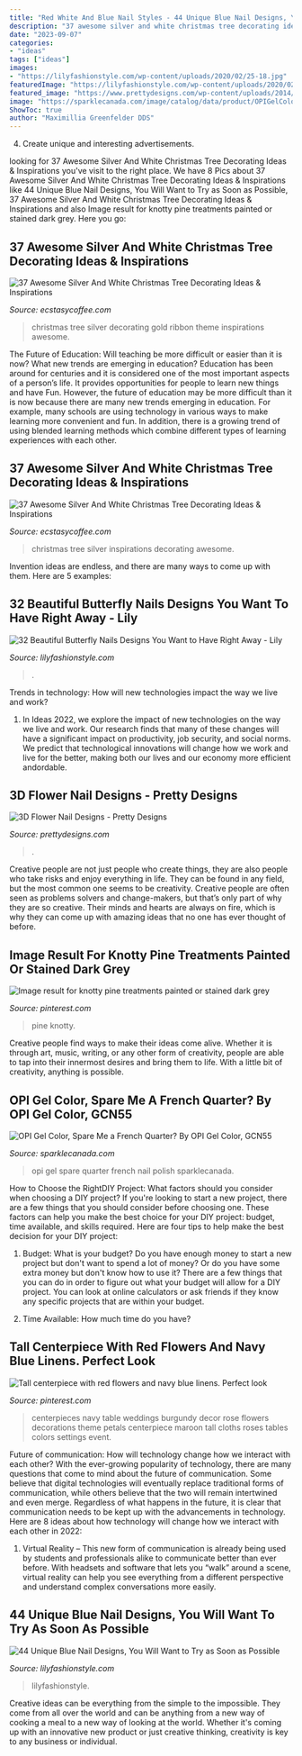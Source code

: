 ```yaml
---
title: "Red White And Blue Nail Styles - 44 Unique Blue Nail Designs, You Will Want To Try As Soon As Possible"
description: "37 awesome silver and white christmas tree decorating ideas &amp; inspirations"
date: "2023-09-07"
categories:
- "ideas"
tags: ["ideas"]
images:
- "https://lilyfashionstyle.com/wp-content/uploads/2020/02/25-18.jpg"
featuredImage: "https://lilyfashionstyle.com/wp-content/uploads/2020/02/25-18.jpg"
featured_image: "https://www.prettydesigns.com/wp-content/uploads/2014/07/Blue-Nails1.jpg"
image: "https://sparklecanada.com/image/catalog/data/product/OPIGelColor/GCN55.jpg"
ShowToc: true
author: "Maximillia Greenfelder DDS"
---
```



4. Create unique and interesting advertisements.

	

		
looking for 37 Awesome Silver And White Christmas Tree Decorating Ideas &amp; Inspirations you've visit to the right place. We have 8 Pics about 37 Awesome Silver And White Christmas Tree Decorating Ideas &amp; Inspirations like 44 Unique Blue Nail Designs, You Will Want to Try as Soon as Possible, 37 Awesome Silver And White Christmas Tree Decorating Ideas &amp; Inspirations and also Image result for knotty pine treatments painted or stained dark grey. Here you go:
		
    
## 37 Awesome Silver And White Christmas Tree Decorating Ideas &amp; Inspirations

<img loading=lazy src="https://i1.wp.com/www.ecstasycoffee.com/wp-content/uploads/2016/10/Christmas-tree-in-gold-and-silver-theme-with-ribbon.jpg" onerror="this.onerror=null;this.src='https://tse3.mm.bing.net/th?id=OIP.hXUfGhGbnaaXvDiABnMYaQAAAA&amp;pid=15.1';" alt="37 Awesome Silver And White Christmas Tree Decorating Ideas &amp; Inspirations">

_Source: ecstasycoffee.com_

>christmas tree silver decorating gold ribbon theme inspirations awesome. 

	

The Future of Education: Will teaching be more difficult or easier than it is now? What new trends are emerging in education?
Education has been around for centuries and it is considered one of the most important aspects of a person’s life. It provides opportunities for people to learn new things and have Fun. However, the future of education may be more difficult than it is now because there are many new trends emerging in education. For example, many schools are using technology in various ways to make learning more convenient and fun. In addition, there is a growing trend of using blended learning methods which combine different types of learning experiences with each other.

    
## 37 Awesome Silver And White Christmas Tree Decorating Ideas &amp; Inspirations

<img loading=lazy src="https://i0.wp.com/www.ecstasycoffee.com/wp-content/uploads/2016/10/Silver-and-White-Christmas-Tree.jpg" onerror="this.onerror=null;this.src='https://tse4.mm.bing.net/th?id=OIP.0260ZyVdk8vFJpUypSPWtQHaJ4&amp;pid=15.1';" alt="37 Awesome Silver And White Christmas Tree Decorating Ideas &amp; Inspirations">

_Source: ecstasycoffee.com_

>christmas tree silver inspirations decorating awesome. 

	

Invention ideas are endless, and there are many ways to come up with them. Here are 5 examples:

    
## 32 Beautiful Butterfly Nails Designs You Want To Have Right Away - Lily

<img loading=lazy src="https://lilyfashionstyle.com/wp-content/uploads/2020/02/21-25.jpg" onerror="this.onerror=null;this.src='https://tse3.mm.bing.net/th?id=OIP.OI4FL4cBynbXo8MxeMEkGgHaKu&amp;pid=15.1';" alt="32 Beautiful Butterfly Nails Designs You Want to Have Right Away - Lily">

_Source: lilyfashionstyle.com_

>. 

	

Trends in technology: How will new technologies impact the way we live and work?
1. In Ideas 2022, we explore the impact of new technologies on the way we live and work. Our research finds that many of these changes will have a significant impact on productivity, job security, and social norms. We predict that technological innovations will change how we work and live for the better, making both our lives and our economy more efficient andordable.

    
## 3D Flower Nail Designs - Pretty Designs

<img loading=lazy src="https://www.prettydesigns.com/wp-content/uploads/2014/07/Blue-Nails1.jpg" onerror="this.onerror=null;this.src='https://tse1.mm.bing.net/th?id=OIP.eZvL7tmTXA7OdjUkIRRcqAHaJ4&amp;pid=15.1';" alt="3D Flower Nail Designs - Pretty Designs">

_Source: prettydesigns.com_

>. 

	

Creative people are not just people who create things, they are also people who take risks and enjoy everything in life. They can be found in any field, but the most common one seems to be creativity. Creative people are often seen as problems solvers and change-makers, but that’s only part of why they are so creative. Their minds and hearts are always on fire, which is why they can come up with amazing ideas that no one has ever thought of before.

    
## Image Result For Knotty Pine Treatments Painted Or Stained Dark Grey

<img loading=lazy src="https://i.pinimg.com/736x/e9/21/a7/e921a7a395724f9dfe7ebe13d2a28dfd.jpg" onerror="this.onerror=null;this.src='https://tse4.mm.bing.net/th?id=OIP.ONkKkhNz41XXa2UzkT3KHAAAAA&amp;pid=15.1';" alt="Image result for knotty pine treatments painted or stained dark grey">

_Source: pinterest.com_

>pine knotty. 

	

Creative people find ways to make their ideas come alive. Whether it is through art, music, writing, or any other form of creativity, people are able to tap into their innermost desires and bring them to life. With a little bit of creativity, anything is possible.

    
## OPI Gel Color, Spare Me A French Quarter? By OPI Gel Color, GCN55

<img loading=lazy src="https://sparklecanada.com/image/catalog/data/product/OPIGelColor/GCN55.jpg" onerror="this.onerror=null;this.src='https://tse2.mm.bing.net/th?id=OIP.uacwYpcCMtTVkvUz_eMecwHaOt&amp;pid=15.1';" alt="OPI Gel Color, Spare Me a French Quarter? By OPI Gel Color, GCN55">

_Source: sparklecanada.com_

>opi gel spare quarter french nail polish sparklecanada. 

	

How to Choose the RightDIY Project: What factors should you consider when choosing a DIY project?
If you're looking to start a new project, there are a few things that you should consider before choosing one. These factors can help you make the best choice for your DIY project: budget, time available, and skills required. Here are four tips to help make the best decision for your DIY project:
1. Budget: What is your budget? Do you have enough money to start a new project but don't want to spend a lot of money? Or do you have some extra money but don't know how to use it? There are a few things that you can do in order to figure out what your budget will allow for a DIY project. You can look at online calculators or ask friends if they know any specific projects that are within your budget.

2. Time Available: How much time do you have?

    
## Tall Centerpiece With Red Flowers And Navy Blue Linens. Perfect Look

<img loading=lazy src="https://i.pinimg.com/736x/81/8e/ca/818eca19933145566f621d4903eb0f6a.jpg" onerror="this.onerror=null;this.src='https://tse3.mm.bing.net/th?id=OIP.L0_c1pgBXkPOKc8HcyCEnwHaLE&amp;pid=15.1';" alt="Tall centerpiece with red flowers and navy blue linens. Perfect look">

_Source: pinterest.com_

>centerpieces navy table weddings burgundy decor rose flowers decorations theme petals centerpiece maroon tall cloths roses tables colors settings event. 

	

Future of communication: How will technology change how we interact with each other?
With the ever-growing popularity of technology, there are many questions that come to mind about the future of communication. Some believe that digital technologies will eventually replace traditional forms of communication, while others believe that the two will remain intertwined and even merge. Regardless of what happens in the future, it is clear that communication needs to be kept up with the advancements in technology. Here are 8 ideas about how technology will change how we interact with each other in 2022: 
1. Virtual Reality – This new form of communication is already being used by students and professionals alike to communicate better than ever before. With headsets and software that lets you “walk” around a scene, virtual reality can help you see everything from a different perspective and understand complex conversations more easily. 


    
## 44 Unique Blue Nail Designs, You Will Want To Try As Soon As Possible

<img loading=lazy src="https://lilyfashionstyle.com/wp-content/uploads/2020/02/25-18.jpg" onerror="this.onerror=null;this.src='https://tse2.mm.bing.net/th?id=OIP.LvaSOdY5VuCEF0YUP3OSWQHaKx&amp;pid=15.1';" alt="44 Unique Blue Nail Designs, You Will Want to Try as Soon as Possible">

_Source: lilyfashionstyle.com_

>lilyfashionstyle. 

	

Creative ideas can be everything from the simple to the impossible. They come from all over the world and can be anything from a new way of cooking a meal to a new way of looking at the world. Whether it's coming up with an innovative new product or just creative thinking, creativity is key to any business or individual.

